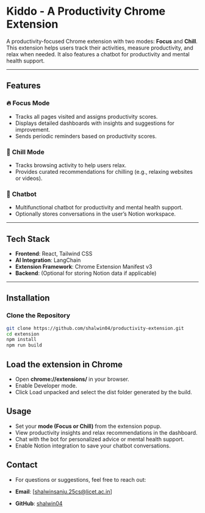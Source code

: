 # **Kiddo - A Productivity Chrome Extension**
A productivity-focused Chrome extension with two modes: **Focus** and **Chill**. This extension helps users track their activities, measure productivity, and relax when needed. It also features a chatbot for productivity and mental health support.

---

## **Features**

### 🔥 **Focus Mode**

- Tracks all pages visited and assigns productivity scores.
- Displays detailed dashboards with insights and suggestions for improvement.
- Sends periodic reminders based on productivity scores.

### 🌊 **Chill Mode**

- Tracks browsing activity to help users relax.
- Provides curated recommendations for chilling (e.g., relaxing websites or videos).

### 💬 **Chatbot**

- Multifunctional chatbot for productivity and mental health support.
- Optionally stores conversations in the user’s Notion workspace.

---

## **Tech Stack**

- **Frontend**: React, Tailwind CSS
- **AI Integration**: LangChain
- **Extension Framework**: Chrome Extension Manifest v3
- **Backend**: (Optional for storing Notion data if applicable)

---

## **Installation**

### Clone the Repository

```bash
git clone https://github.com/shalwin04/productivity-extension.git
cd extension
npm install
npm run build
```

## **Load the extension in Chrome**

- Open **chrome://extensions/** in your browser.
- Enable Developer mode.
- Click Load unpacked and select the dist folder generated by the build.

## **Usage**

- Set your **mode (Focus or Chill)** from the extension popup.
- View productivity insights and relax recommendations in the dashboard.
- Chat with the bot for personalized advice or mental health support.
- Enable Notion integration to save your chatbot conversations.

## **Contact**

- For questions or suggestions, feel free to reach out:

- **Email**: [shalwinsanju.25cs@licet.ac.in]
- **GitHub**: [shalwin04](https://github.com/shalwin04)
